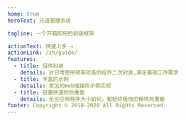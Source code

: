 ```yaml
---
home: true
heroText: 元道管理系统

tagline: 一个开箱即用的前端框架

actionText: 快速上手 →
actionLink: /zh/guide/
features:
  - title: 组件封装
    details: 对日常使用频率较高的组件二次封装,满足基础工作需求
  - title: 丰富的示例
    details: 常见的Web端插件示例实现
  - title: 轻量快速的热重载
    details: 无论应用程序大小如何，都始终极快的模块热重载
footer: Copyright © 2018-2020 All Rights Reserved.
---
```

